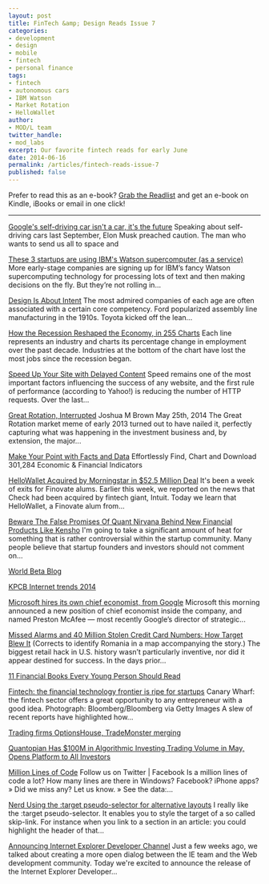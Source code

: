 ```yaml
---
layout: post
title: FinTech &amp; Design Reads Issue 7
categories: 
- development
- design
- mobile
- fintech
- personal finance
tags: 
- fintech
- autonomous cars
- IBM Watson
- Market Rotation
- HelloWallet
author: 
- MOD/L team
twitter_handle:
- mod_labs
excerpt: Our favorite fintech reads for early June
date: 2014-06-16
permalink: /articles/fintech-reads-issue-7
published: false
---
```


Prefer to read this as an e-book? [Grab the Readlist](http://readlists.com/e5ac09f3/) and get an e-book on Kindle, iBooks or email in one click!

-----

[Google's self-driving car isn't a car, it's the future](http://www.theverge.com/2014/5/28/5756852/googles-self-driving-car-isnt-a-car-its-the-future) Speaking about self-driving cars last September, Elon Musk preached caution. The man who wants to send us all to space and

[These 3 startups are using IBM's Watson supercomputer (as a service)](http://venturebeat.com/2014/05/17/these-3-startups-are-using-ibms-watson-supercomputer-as-a-service/) More early-stage companies are signing up for IBM&#x2019;s fancy Watson supercomputing technology for processing lots of text and then making decisions on the fly. But they&#x2019;re not rolling in...

[Design Is About Intent](http://rampantinnovation.com/2014/05/13/design-is-about-intent/) The most admired companies of each age are often associated with a&#xA0;certain&#xA0;core competency. Ford popularized assembly line manufacturing&#xA0;in the 1910s. Toyota kicked off the lean...

[How the Recession Reshaped the Economy, in 255 Charts](http://www.nytimes.com/interactive/2014/06/05/upshot/how-the-recession-reshaped-the-economy-in-255-charts.html) Each line represents an industry and charts its percentage change in employment over the past decade. Industries at the bottom of the chart have lost the most jobs since the recession began.

[Speed Up Your Site with Delayed Content](http://24ways.org/2010/speed-up-your-site-with-delayed-content/) Speed remains one of the most important factors influencing the success of any website, and the first rule of performance (according to Yahoo!) is reducing the number of HTTP requests. Over the last...

[Great Rotation, Interrupted](http://www.thereformedbroker.com/2014/05/25/great-rotation-interrupted/?utm_source=dlvr.it&utm_medium=twitter) Joshua M Brown May 25th, 2014 The Great Rotation market meme of early 2013 turned out to have nailed it, perfectly capturing what was happening in the investment business and, by extension, the major...

[Make Your Point with Facts and Data](https://www.investormill.com/) Effortlessly Find, Chart and Download 301,284 Economic &amp; Financial Indicators

[HelloWallet Acquired by Morningstar in $52.5 Million Deal](http://finovate.com/2014/05/hellowallet-acquired-by-morningstar-in-525-million-deal.html) It's been a week of exits for Finovate alums. Earlier this week, we reported on the news that Check had been acquired by fintech giant, Intuit. Today we learn that HelloWallet, a Finovate alum from...

[Beware The False Promises Of Quant Nirvana Behind New Financial Products Like Kensho](https://www.linkedin.com/today/post/article/20140611182942-29543644-beware-the-false-promises-of-quant-nirvana-behind-new-financial-products-like-kensho) I'm going to take a significant amount of heat for something that is rather controversial within the startup community. Many people believe that startup founders and investors should not comment on...

[World Beta Blog](http://mebfaber.com/2014/05/30/the-wealthfront-and-betterment-allocations/)

[KPCB Internet trends 2014](http://www.slideshare.net/kleinerperkins/internet-trends-2014-05-28-14-pdf)

[Microsoft hires its own chief economist, from Google](http://www.geekwire.com/2014/microsoft-hires-chief-economist-google/) Microsoft this morning announced a new position of chief economist inside the company, and named Preston McAfee &#x2014; most recently Google&#x2019;s director of strategic...

[Missed Alarms and 40 Million Stolen Credit Card Numbers: How Target Blew It](http://www.businessweek.com/articles/2014-03-13/target-missed-alarms-in-epic-hack-of-credit-card-data) (Corrects to identify Romania in a map accompanying the story.) The biggest retail hack in U.S. history wasn&#x2019;t particularly inventive, nor did it appear destined for success. In the days prior...

[11 Financial Books Every Young Person Should Read](http://www.businessinsider.com/best-financial-books-for-your-people-2014-5)

[Fintech: the financial technology frontier is ripe for startups](http://www.theguardian.com/media-network/media-network-blog/2014/may/13/fintech-financial-technology-startups) Canary Wharf: the fintech sector offers a great opportunity to any entrepreneur with a good idea. Photograph: Bloomberg/Bloomberg via Getty Images A slew of recent reports have highlighted how...

[Trading firms OptionsHouse, TradeMonster merging](http://bluesky.chicagotribune.com/originals/chi-optionshouse-trademonster-merger-bsi,0,0.story)

[Quantopian Has $100M in Algorithmic Investing Trading Volume in May, Opens Platform to All Investors](http://finance.yahoo.com/news/quantopian-100m-algorithmic-investing-trading-120000174.html) 

[Million Lines of Code](http://www.informationisbeautiful.net/visualizations/million-lines-of-code/) Follow us on Twitter | Facebook Is a million lines of code a lot? How many lines are there in Windows? Facebook? iPhone apps? &#xBB; Did we miss any? Let us know. &#xBB; See the data:...

[Nerd Using the :target pseudo-selector for alternative layouts](http://nerd.vasilis.nl/using-target-pseudo-selector-alternative-layouts/) I really like the :target pseudo-selector. It enables you to style the target of a so called skip-link. For instance when you link to a section in an article: you could highlight the header of that...

[Announcing Internet Explorer Developer Channel](http://blogs.msdn.com/b/ie/archive/2014/06/16/announcing-internet-explorer-developer-channel.aspx) Just a few weeks ago, we talked about creating a more open dialog between the IE team and the Web development community. Today we're excited to announce the release of the Internet Explorer Developer...

